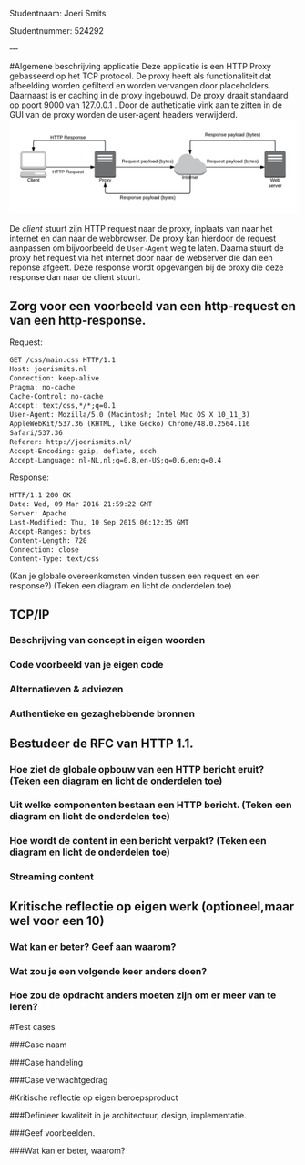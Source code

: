 Studentnaam: Joeri Smits

Studentnummer: 524292

‐‐‐

#Algemene beschrijving applicatie
Deze applicatie is een HTTP Proxy gebasseerd op het TCP protocol. De proxy heeft als functionaliteit dat afbeelding worden gefilterd en worden vervangen door placeholders. Daarnaast is er caching in de proxy ingebouwd. De proxy draait standaard op poort 9000 van 127.0.0.1 . Door de autheticatie vink aan te zitten in de GUI van de proxy worden de user-agent headers verwijderd.  
![alt text](https://github.com/JoeriSmits/NotS-assignment-3/blob/master/proxy_basic.png "Proxy basic")

De *client* stuurt zijn HTTP request naar de proxy, inplaats van naar het internet en dan naar de webbrowser. De proxy kan hierdoor de request aanpassen om bijvoorbeeld de `User-Agent` weg te laten. Daarna stuurt de proxy het request via het internet door naar de webserver die dan een reponse afgeeft. Deze response wordt opgevangen bij de proxy die deze response dan naar de client stuurt.

## Zorg voor een voorbeeld van een http‐request en van een http‐response.

Request:
```
GET /css/main.css HTTP/1.1
Host: joerismits.nl
Connection: keep-alive
Pragma: no-cache
Cache-Control: no-cache
Accept: text/css,*/*;q=0.1
User-Agent: Mozilla/5.0 (Macintosh; Intel Mac OS X 10_11_3) AppleWebKit/537.36 (KHTML, like Gecko) Chrome/48.0.2564.116 Safari/537.36
Referer: http://joerismits.nl/
Accept-Encoding: gzip, deflate, sdch
Accept-Language: nl-NL,nl;q=0.8,en-US;q=0.6,en;q=0.4
```

Response:
```
HTTP/1.1 200 OK
Date: Wed, 09 Mar 2016 21:59:22 GMT
Server: Apache
Last-Modified: Thu, 10 Sep 2015 06:12:35 GMT
Accept-Ranges: bytes
Content-Length: 720
Connection: close
Content-Type: text/css
```

(Kan je globale overeenkomsten vinden tussen een request en een response?) (Teken een diagram en licht de onderdelen toe)

## TCP/IP

### Beschrijving van concept in eigen woorden

### Code voorbeeld van je eigen code

### Alternatieven & adviezen

### Authentieke en gezaghebbende bronnen

## Bestudeer de RFC van HTTP 1.1.

### Hoe ziet de globale opbouw van een HTTP bericht eruit? (Teken een diagram en licht de onderdelen toe)

### Uit welke componenten bestaan een HTTP bericht. (Teken een diagram en licht de onderdelen toe)

### Hoe wordt de content in een bericht verpakt? (Teken een diagram en licht de onderdelen toe)

### Streaming content

## Kritische reflectie op eigen werk (optioneel,maar wel voor een 10)

### Wat kan er beter? Geef aan waarom?

### Wat zou je een volgende keer anders doen?

### Hoe zou de opdracht anders moeten zijn om er meer van te leren?

#Test cases

###Case naam

###Case handeling

###Case verwachtgedrag

#Kritische reflectie op eigen beroepsproduct

###Definieer kwaliteit in je architectuur, design, implementatie.

###Geef voorbeelden.

###Wat kan er beter, waarom?
